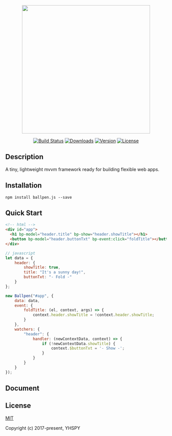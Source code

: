 <p align="center"><a href="#" target="_blank"><img width="400px" src="https://www.yhspy.com/view/github/ballpen.js/art.png?v=v0.1.2-alpha"></a></p>

<p align="center">
  <a href="https://circleci.com/gh/Becavalier/Ballpen.js/tree/master"><img src="https://img.shields.io/circleci/project/Becavalier/Ballpen.js/master.svg" alt="Build Status"></a>
  <a href="https://www.npmjs.com/package/ballpen.js"><img src="https://img.shields.io/npm/dt/ballpen.js.svg" alt="Downloads"></a>
  <a href="https://www.npmjs.com/package/ballpen.js"><img src="https://img.shields.io/npm/v/ballpen.js.svg" alt="Version"></a>
  <a href="https://www.npmjs.com/package/ballpen.js"><img src="https://img.shields.io/npm/l/ballpen.js.svg" alt="License"></a>
</p>

## Description
A tiny, lightweight mvvm framework ready for building flexible web apps.


## Installation

``` shell
npm install ballpen.js --save
```

## Quick Start

```html
<!-- html -->
<div id="app">
  <h1 bp-model="header.title" bp-show="header.showTitle"></h1>
  <button bp-model="header.buttonTxt" bp-event:click="foldTitle"></button>
</div>
```

```javascript
// javascript
let data = {
    header: {
        showTitle: true,
        title: "It's a sunny day!",
        buttonTxt: "- Fold -"
    }
};

new Ballpen("#app", {
    data: data,
    event: {
        foldTitle: (el, context, args) => {
            context.header.showTitle = !context.header.showTitle;
        }
    },
    watchers: {
        "header": {
            handler: (newContextData, context) => {
                if (!newContextData.showTitle) {
                    context.$buttonTxt = '- Show -';
                }
            }
        }
    }
});
```

## Document


## License

[MIT](http://opensource.org/licenses/MIT)

Copyright (c) 2017-present, YHSPY
